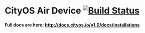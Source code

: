 # CityOS Air Device [![Build Status](https://travis-ci.com/appsmonkey/air.nodemcu.full.svg?branch=master)](https://travis-ci.com/appsmonkey/air.nodemcu.full)

#### Full docs are here: http://docs.cityos.io/v1.0/docs/installations

